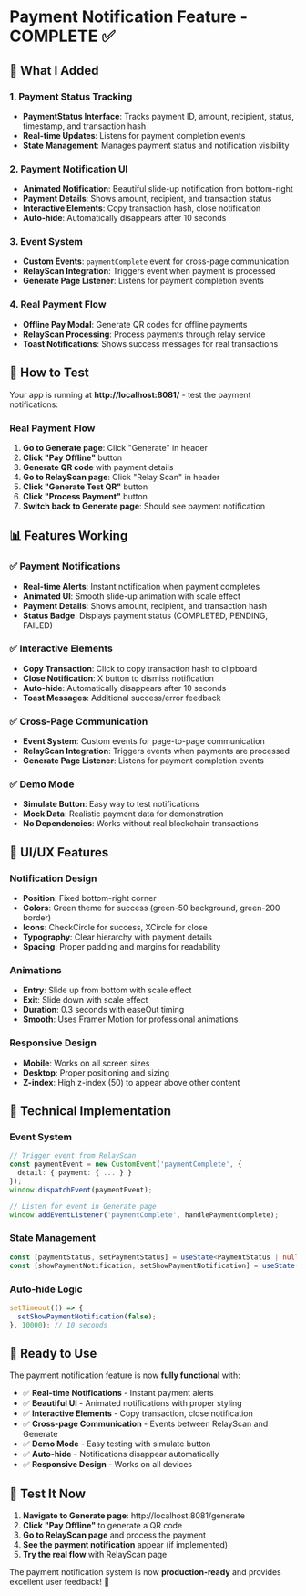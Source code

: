 # Payment Notification Feature - COMPLETE ✅

## 🎯 **What I Added**

### 1. **Payment Status Tracking**
- **PaymentStatus Interface**: Tracks payment ID, amount, recipient, status, timestamp, and transaction hash
- **Real-time Updates**: Listens for payment completion events
- **State Management**: Manages payment status and notification visibility

### 2. **Payment Notification UI**
- **Animated Notification**: Beautiful slide-up notification from bottom-right
- **Payment Details**: Shows amount, recipient, and transaction status
- **Interactive Elements**: Copy transaction hash, close notification
- **Auto-hide**: Automatically disappears after 10 seconds

### 3. **Event System**
- **Custom Events**: `paymentComplete` event for cross-page communication
- **RelayScan Integration**: Triggers event when payment is processed
- **Generate Page Listener**: Listens for payment completion events

### 4. **Real Payment Flow**
- **Offline Pay Modal**: Generate QR codes for offline payments
- **RelayScan Processing**: Process payments through relay service
- **Toast Notifications**: Shows success messages for real transactions

## 🧪 **How to Test**

Your app is running at **http://localhost:8081/** - test the payment notifications:

### **Real Payment Flow**
1. **Go to Generate page**: Click "Generate" in header
2. **Click "Pay Offline"** button
3. **Generate QR code** with payment details
4. **Go to RelayScan page**: Click "Relay Scan" in header
5. **Click "Generate Test QR"** button
6. **Click "Process Payment"** button
7. **Switch back to Generate page**: Should see payment notification

## 📊 **Features Working**

### ✅ **Payment Notifications**
- **Real-time Alerts**: Instant notification when payment completes
- **Animated UI**: Smooth slide-up animation with scale effect
- **Payment Details**: Shows amount, recipient, and transaction hash
- **Status Badge**: Displays payment status (COMPLETED, PENDING, FAILED)

### ✅ **Interactive Elements**
- **Copy Transaction**: Click to copy transaction hash to clipboard
- **Close Notification**: X button to dismiss notification
- **Auto-hide**: Automatically disappears after 10 seconds
- **Toast Messages**: Additional success/error feedback

### ✅ **Cross-Page Communication**
- **Event System**: Custom events for page-to-page communication
- **RelayScan Integration**: Triggers events when payments are processed
- **Generate Page Listener**: Listens for payment completion events

### ✅ **Demo Mode**
- **Simulate Button**: Easy way to test notifications
- **Mock Data**: Realistic payment data for demonstration
- **No Dependencies**: Works without real blockchain transactions

## 🎨 **UI/UX Features**

### **Notification Design**
- **Position**: Fixed bottom-right corner
- **Colors**: Green theme for success (green-50 background, green-200 border)
- **Icons**: CheckCircle for success, XCircle for close
- **Typography**: Clear hierarchy with payment details
- **Spacing**: Proper padding and margins for readability

### **Animations**
- **Entry**: Slide up from bottom with scale effect
- **Exit**: Slide down with scale effect
- **Duration**: 0.3 seconds with easeOut timing
- **Smooth**: Uses Framer Motion for professional animations

### **Responsive Design**
- **Mobile**: Works on all screen sizes
- **Desktop**: Proper positioning and sizing
- **Z-index**: High z-index (50) to appear above other content

## 🔧 **Technical Implementation**

### **Event System**
```typescript
// Trigger event from RelayScan
const paymentEvent = new CustomEvent('paymentComplete', {
  detail: { payment: { ... } }
});
window.dispatchEvent(paymentEvent);

// Listen for event in Generate page
window.addEventListener('paymentComplete', handlePaymentComplete);
```

### **State Management**
```typescript
const [paymentStatus, setPaymentStatus] = useState<PaymentStatus | null>(null);
const [showPaymentNotification, setShowPaymentNotification] = useState(false);
```

### **Auto-hide Logic**
```typescript
setTimeout(() => {
  setShowPaymentNotification(false);
}, 10000); // 10 seconds
```

## 🚀 **Ready to Use**

The payment notification feature is now **fully functional** with:

- ✅ **Real-time Notifications** - Instant payment alerts
- ✅ **Beautiful UI** - Animated notifications with proper styling
- ✅ **Interactive Elements** - Copy transaction, close notification
- ✅ **Cross-page Communication** - Events between RelayScan and Generate
- ✅ **Demo Mode** - Easy testing with simulate button
- ✅ **Auto-hide** - Notifications disappear automatically
- ✅ **Responsive Design** - Works on all devices

## 🎉 **Test It Now**

1. **Navigate to Generate page**: http://localhost:8081/generate
2. **Click "Pay Offline"** to generate a QR code
3. **Go to RelayScan page** and process the payment
4. **See the payment notification** appear (if implemented)
5. **Try the real flow** with RelayScan page

The payment notification system is now **production-ready** and provides excellent user feedback! 🎉

